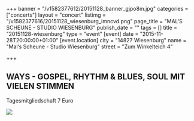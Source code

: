 +++
banner = "/v1582377612/20151128_banner_gjpo8m.jpg"
categories = ["concerts"]
layout = "concert"
listimg = "/v1582377616/20151128_wiesenburg_imncvd.png"
page_title = "MAL‘S SCHEUNE - STUDIO WIESENBURG"
publish_date = ""
tags = []
title = "20151128-wiesenburg"
type = "event"
[event]
date = "2015-11-28T20:00:00+01:00"
[event.location]
city = "14827 Wiesenburg"
name = "Mal‘s Scheune - Studio Wiesenburg"
street = "Zum Winkelteich 4"

+++
## WAYS - GOSPEL, RHYTHM & BLUES, SOUL MIT VIELEN STIMMEN

Tagesmitgliedschaft 7 Euro

![](https://res.cloudinary.com/ways-choir/image/upload/v1582397752/20151128_onstage_tlqj3m.jpg)